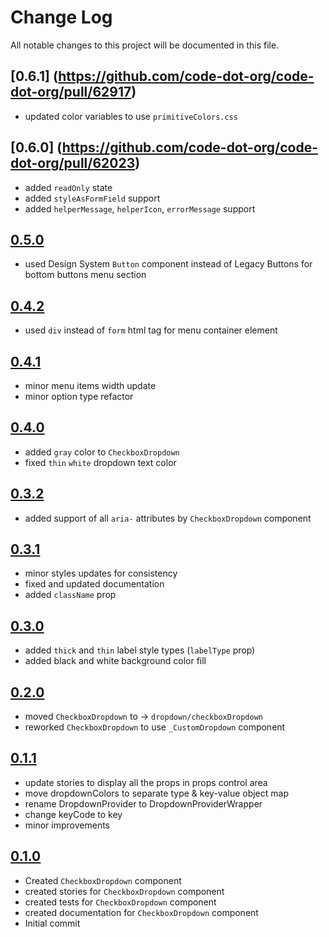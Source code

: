 # Change Log

All notable changes to this project will be documented in this file.

## [0.6.1] (https://github.com/code-dot-org/code-dot-org/pull/62917)

- updated color variables to use `primitiveColors.css`

## [0.6.0] (https://github.com/code-dot-org/code-dot-org/pull/62023)

- added `readOnly` state
- added `styleAsFormField` support
- added `helperMessage`, `helperIcon`, `errorMessage` support

## [0.5.0](https://github.com/code-dot-org/code-dot-org/pull/60369)

- used Design System `Button` component instead of Legacy Buttons for bottom buttons menu section

## [0.4.2](https://github.com/code-dot-org/code-dot-org/pull/60269)

- used `div` instead of `form` html tag for menu container element

## [0.4.1](https://github.com/code-dot-org/code-dot-org/pull/60025)

- minor menu items width update
- minor option type refactor

## [0.4.0](https://github.com/code-dot-org/code-dot-org/pull/58637)

- added `gray` color to `CheckboxDropdown`
- fixed `thin` `white` dropdown text color

## [0.3.2](https://github.com/code-dot-org/code-dot-org/pull/58469)

- added support of all `aria-` attributes by `CheckboxDropdown` component

## [0.3.1](https://github.com/code-dot-org/code-dot-org/pull/58209)

- minor styles updates for consistency
- fixed and updated documentation
- added `className` prop

## [0.3.0](https://github.com/code-dot-org/code-dot-org/pull/57827)

- added `thick` and `thin` label style types (`labelType` prop)
- added black and white background color fill

## [0.2.0](https://github.com/code-dot-org/code-dot-org/pull/56683)

- moved `CheckboxDropdown` to -> `dropdown/checkboxDropdown`
- reworked `CheckboxDropdown` to use `_CustomDropdown` component

## [0.1.1](https://github.com/code-dot-org/code-dot-org/pull/56543)

- update stories to display all the props in props control area
- move dropdownColors to separate type & key-value object map
- rename DropdownProvider to DropdownProviderWrapper
- change keyCode to key
- minor improvements

## [0.1.0](https://github.com/code-dot-org/code-dot-org/pull/56283)

- Created `CheckboxDropdown` component
- created stories for `CheckboxDropdown` component
- created tests for `CheckboxDropdown` component
- created documentation for `CheckboxDropdown` component
- Initial commit
